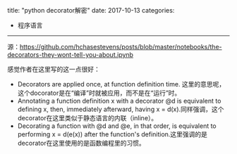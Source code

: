 title: "python decorator解密"
date: 2017-10-13
categories:
- 程序语言
---

源：<https://github.com/hchasestevens/posts/blob/master/notebooks/the-decorators-they-wont-tell-you-about.ipynb>

感觉作者在这里写的这一点很好：
* Decorators are applied once, at function definition time. 这里的意思呢，这个docorator是在“编译”时就被应用，而不是在“运行”时。
* Annotating a function definition x with a decorator @d is equivalent to defining x, then, immediately afterward, having x = d(x).同样强调，这个decorator在这里类似于静态语言的内联（inline）。
* Decorating a function with @d and @e, in that order, is equivalent to performing x = d(e(x)) after the function's definition.这里强调的是decorator在这里使用的是函数编程里的习惯。


